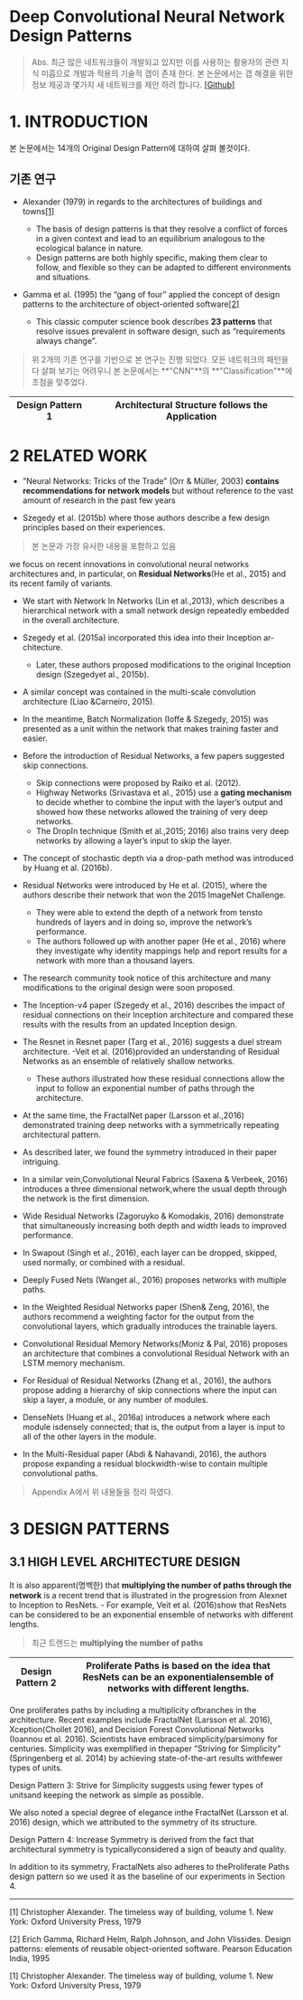 # Deep Convolutional Neural Network Design Patterns 

> Abs. 최근 많은 네트워크들이 개발되고 있지만 이를 사용하는 활용자의 관련 지식 미흡으로 개발과 적용의 기술적 갭이 존재 한다. 본 논문에서는 갭 해결을 위한 정보 제공과 몇가지 새 네트워크를 제안 하려 합니다. [[Github]](https://github.com/iPhysicist/CNNDesignPatterns)

# 1. INTRODUCTION

본 논문에서는 14개의 Original Design Pattern에 대하여 살펴 볼것이다. 


## 기존 연구 
- Alexander (1979) in regards to the architectures of buildings and towns[[1]](#Alexander)
    - The basis of design patterns is that they resolve a conflict of forces in a given context and lead to an equilibrium analogous to the ecological balance in nature. 
    - Design patterns are both highly specific, making them clear to follow, and flexible so they can be adapted to different environments and situations.
    

- Gamma et al. (1995) the “gang of four” applied the concept of
design patterns to the architecture of object-oriented software[[2]](#Gamma)
    - This classic computer science book describes **23 patterns** that resolve issues prevalent in software design, such as “requirements always change”. 


> 위 2개의 기존 연구를 기반으로 본 연구는 진행 되었다. 모든 네트워크의 패턴을 다 살펴 보기는 어려우니 본 논문에서는 **"CNN"**의 **"Classification"**에 초점을 맞추었다. 


|Design Pattern 1|Architectural Structure follows the Application|
|-|-|

# 2 RELATED WORK

- ”Neural Networks: Tricks of the Trade” (Orr & Müller, 2003) **contains recommendations for network models** but without reference to the vast amount of research in the past few years

- Szegedy et al. (2015b) where those authors describe a few design principles based on their experiences.
> 본 논문과 가장 유사한 내용을 포함하고 있음 


we focus on recent innovations in convolutional neural networks architectures and, in particular, on **Residual Networks**(He et al., 2015) and its recent family of variants. 

- We start with Network In Networks (Lin et al.,2013), which describes a hierarchical network with a small network design repeatedly embedded in the overall architecture. 

- Szegedy et al. (2015a) incorporated this idea into their Inception ar-chitecture. 
    - Later, these authors proposed modifications to the original Inception design (Szegedyet al., 2015b). 


- A similar concept was contained in the multi-scale convolution architecture (Liao &Carneiro, 2015). 

- In the meantime, Batch Normalization (Ioffe & Szegedy, 2015) was presented as a unit within the network that makes training faster and easier.


- Before the introduction of Residual Networks, a few papers suggested skip connections. 
    - Skip connections were proposed by Raiko et al. (2012). 
    - Highway Networks (Srivastava et al., 2015) use a **gating mechanism** to decide whether to combine the input with the layer’s output and showed how these networks allowed the training of very deep networks. 
    - The DropIn technique (Smith et al.,2015; 2016) also trains very deep networks by allowing a layer’s input to skip the layer. 


- The concept of stochastic depth via a drop-path method was introduced by Huang et al. (2016b).


- Residual Networks were introduced by He et al. (2015), where the authors describe their network that won the 2015 ImageNet Challenge. 
    - They were able to extend the depth of a network from tensto hundreds of layers and in doing so, improve the network’s performance. 
    - The authors followed up with another paper (He et al., 2016) where they investigate why identity mappings help and report results for a network with more than a thousand layers. 
    


- The research community took notice of this architecture and many modifications to the original design were soon proposed.

- The Inception-v4 paper (Szegedy et al., 2016) describes the impact of residual connections on their Inception architecture and compared these results with the results from an updated Inception design.


- The Resnet in Resnet paper (Targ et al., 2016) suggests a duel stream architecture. 
    -Veit et al. (2016)provided an understanding of Residual Networks as an ensemble of relatively shallow networks.
    - These authors illustrated how these residual connections allow the input to follow an exponential number of paths through the architecture. 
    

- At the same time, the FractalNet paper (Larsson et al.,2016) demonstrated training deep networks with a symmetrically repeating architectural pattern.

- As described later, we found the symmetry introduced in their paper intriguing. 

- In a similar vein,Convolutional Neural Fabrics (Saxena & Verbeek, 2016) introduces a three dimensional network,where the usual depth through the network is the first dimension.

- Wide Residual Networks (Zagoruyko & Komodakis, 2016) demonstrate that simultaneously increasing both depth and width leads to improved performance. 

- In Swapout (Singh et al., 2016), each layer can be dropped, skipped, used normally, or combined with a residual. 

- Deeply Fused Nets (Wanget al., 2016) proposes networks with multiple paths. 

- In the Weighted Residual Networks paper (Shen& Zeng, 2016), the authors recommend a weighting factor for the output from the convolutional layers, which gradually introduces the trainable layers. 

- Convolutional Residual Memory Networks(Moniz & Pal, 2016) proposes an architecture that combines a convolutional Residual Network with an LSTM memory mechanism. 

- For Residual of Residual Networks (Zhang et al., 2016), the authors propose adding a hierarchy of skip connections where the input can skip a layer, a module, or any number of modules. 

- DenseNets (Huang et al., 2016a) introduces a network where each module isdensely connected; that is, the output from a layer is input to all of the other layers in the module. 

- In the Multi-Residual paper (Abdi & Nahavandi, 2016), the authors propose expanding a residual blockwidth-wise to contain multiple convolutional paths. 

> Appendix A에서 위 내용들을 정리 하였다. 


# 3 DESIGN PATTERNS

## 3.1 HIGH LEVEL ARCHITECTURE DESIGN

It is also apparent(명백한) that **multiplying the number of paths through the network** is a recent trend that is illustrated in the progression from Alexnet to Inception to ResNets. 
        - For example, Veit et al. (2016)show that ResNets can be considered to be an exponential ensemble of networks with different lengths. 

> 최근 트렌드는 **multiplying the number of paths**    



|Design Pattern 2|Proliferate Paths is based on the idea that ResNets can be an exponentialensemble of networks with different lengths. |
|-|-|



One proliferates paths by including a multiplicity ofbranches in the architecture. 
Recent examples include FractalNet (Larsson et al. 2016), Xception(Chollet 2016), and Decision Forest Convolutional Networks (Ioannou et al. 2016). 
Scientists have embraced simplicity/parsimony for centuries. 
Simplicity was exemplified in thepaper ”Striving for Simplicity” (Springenberg et al. 2014) by achieving state-of-the-art results withfewer types of units. 


Design Pattern 3: Strive for Simplicity suggests using fewer types of unitsand keeping the network as simple as possible. 

We also noted a special degree of elegance inthe FractalNet (Larsson et al. 2016) design, which we attributed to the symmetry of its structure.

Design Pattern 4: Increase Symmetry is derived from the fact that architectural symmetry is typicallyconsidered a sign of beauty and quality. 

In addition to its symmetry, FractalNets also adheres to theProliferate Paths design pattern so we used it as the baseline of our experiments in Section 4.
























---



<a name="Alexander">[1]</a> Christopher Alexander. The timeless way of building, volume 1. New York: Oxford University Press, 1979  <br/>

<a name="Gamma">[2]</a> Erich Gamma, Richard Helm, Ralph Johnson, and John Vlissides. Design patterns: elements of reusable object-oriented software. Pearson Education India, 1995 <br/>


<a name="Alexander">[1]</a> Christopher Alexander. The timeless way of building, volume 1. New York: Oxford University Press, 1979  <br/>